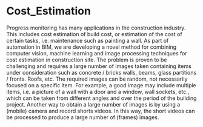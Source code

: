 # Cost_Estimation
Progress monitoring has many applications in the construction industry. This includes cost estimation of build cost, or estimation of the cost of certain tasks, i.e. maintenance such as painting a wall. As part of automation in BIM, we are developing a novel method for combining computer vision, machine learning and image processing techniques for cost estimation in construction site. The problem is proven to be challenging and requires a large number of images taken containing items under consideration such as concrete / bricks walls, beams, glass partitions / fronts. Roofs, etc. The required images can be random, not necessarily focused on a specific item. For example, a good image may include multiple items, i.e. a picture of a wall with a door and a window, wall sockets, etc.,  which can be taken from different angles and over the period of the building project. Another way to obtain a large number of images is by using a (mobile) camera and record shorts videos. In this way, the short videos can be processed to produce a large number of (frames) images.
